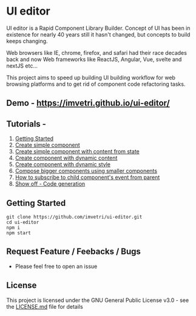 # UI editor

UI editor is a Rapid Component Library Builder. Concept of UI has been in existence for nearly 40 years still it hasn't changed, but concepts to build keeps changing. 

Web browsers like IE, chrome, firefox, and safari had their race decades back and now Web frameworks like ReactJS, Angular, Vue, svelte and nextJS etc...

This project aims to speed up building UI building workflow for web browsing platforms and to get rid of component code refactoring tasks.


## Demo - https://imvetri.github.io/ui-editor/
## Tutorials - 
1. [Getting Started](https://vimeo.com/386239335)
2. [Create simple component](https://vimeo.com/386239365)
3. [Create simple component with content from state](https://vimeo.com/386239387)
4. [Create component with dynamic content](https://vimeo.com/386239417)
5. [Create component with dynamic style](https://vimeo.com/386239443)
6. [Compose bigger components using smaller components](https://vimeo.com/386239481)
7. [How to subscribe to child component's event from parent](https://vimeo.com/386239513)
8. [Show off - Code generation](https://vimeo.com/386239546)

## Getting Started

```
git clone https://github.com/imvetri/ui-editor.git
cd ui-editor
npm i
npm start

```

## Request Feature / Feebacks / Bugs

 * Please feel free to open an issue



## License

This project is licensed under the GNU General Public License v3.0 - see the [LICENSE.md](LICENSE.md) file for details

